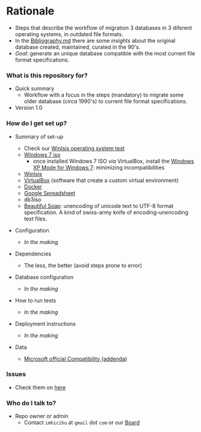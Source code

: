 # Rationale #

* Steps that describe the workflow of migration 3 databases in 3 diferent operating systems, in outdated file formats. 
* In the [Bibliography.md](https://bitbucket.org/imhicihu/win-isis-migration/src/6021d37ca21a6589449830e9688172630293fca6/Bibliography.md?at=master) there are some _insights_ about the original database created, maintained, curated in the 90's. 
* _Goal_: generate an unique database compatible with the most current file format specifications.

### What is this repository for? ###

* Quick summary
     - Workflow with a focus in the steps (mandatory) to migrate some older database (_circa_ 1990's) to current file format specifications. 
* Version 1.0

### How do I get set up? ###

* Summary of set-up
     - Check our [WinIsis operating system test](https://bitbucket.org/imhicihu/winisis-migration/issues/1/software-winisis-compatibility-test)
     - [Windows 7 iso](https://www.microsoft.com/en-us/software-download/windows7)
          + once installed Windows 7 ISO _via_ VirtualBox, install the [Windows XP Mode for Windows 7](https://www.microsoft.com/es-ar/download/details.aspx?id=8002): minimizing incompatibilities
	 - [WinIsis](http://biblio1.mdp.edu.ar/index2.php?pagina=recursos/wisis/winisis.php)
     - [VirtualBox](https://www.virtualbox.org/) (software that create a custom virtual environment)
     - [Docker](https://www.docker.com/)
     - [Google Spreadsheet](http://spreadsheets.google.com/)
     - db3iso
     - [Beautiful Soap](https://www.crummy.com/software/BeautifulSoup/#Download): unencoding of unicode text to UTF-8 format specification. A kind of swiss-army knife of encoding-unencoding text files. 

* Configuration
     - _In the making_
* Dependencies
     - The less, the better (avoid steps prone to error)
* Database configuration
     - _In the making_
* How to run tests
     - _In the making_
* Deployment instructions
     - _In the making_
* Data
     - [Microsoft official Compatibility (addenda)](https://answers.microsoft.com/es-es/windows/forum/windows_7-windows_programs/quiero-instalar-el-winsis-en-windows-7-de-64-bits/0ef1df8d-bc00-4736-be84-a9159660a65a?auth=1)

### Issues ###

* Check them on [here](https://bitbucket.org/imhicihu/winisis-migration/issues)

### Who do I talk to? ###

* Repo owner or admin
     - Contact `imhicihu` at `gmail` dot `com` or our [Board](https://bitbucket.org/imhicihu/win-isis-migration/addon/trello/trello-board)